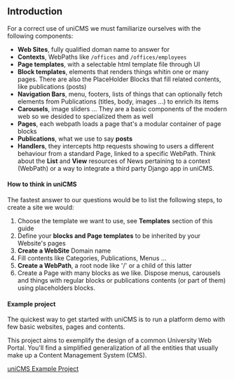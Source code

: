 Introduction
------------

For a correct use of uniCMS we must familiarize 
ourselves with the following components:

- **Web Sites**, fully qualified doman name to answer for
- **Contexts**, WebPaths like `/offices` and `/offices/employees` 
- **Page templates**, with a selectable html template file through UI
- **Block templates**, elements that renders things whitin one or many pages. There are also the PlaceHolder Blocks that fill related contents, like publications (posts)
- **Navigation Bars**, menu, footers, lists of things that can optionally fetch elements from Publications (titles, body, images ...) to enrich its items
- **Carousels**, image sliders ... They are a basic components of the modern web so we desided to specialized them as well
- **Pages**, each webpath loads a page that's a modular container of page blocks
- **Publications**, what we use to say __posts__
- **Handlers**, they intercepts http requests showing to users a different behaviour from a standard Page, linked to a specific WebPath.
  Think about the **List** and **View** resources of News pertaining to a context (WebPath) or 
  a way to integrate a third party Django app in uniCMS.


#### How to think in uniCMS

The fastest answer to our questions would be to list the following 
steps, to create a site we would:

1. Choose the template we want to use, see **Templates** section of this guide 
2. Define your **blocks and Page templates** to be inherited by your Website's pages
3. **Create a WebSite** Domain name
4. Fill contents like Categories, Publications, Menus ...
5. **Create a WebPath**, a root node like '/' or a child of this latter
6. Create a Page with many blocks as we like.
   Dispose menus, carousels and things with regular blocks or 
   publications contents (or part of them) using placeholders blocks.


#### Example project

The quickest way to get started with uniCMS is to run a platform 
demo with few basic websites, pages and contents.

This project aims to exemplify the design of a common University Web Portal.
You'll find a simplified generalization of all
the entities that usually make up a Content Management System (CMS).

[uniCMS Example Project](https://github.com/UniversitaDellaCalabria/Portale-PoC)
